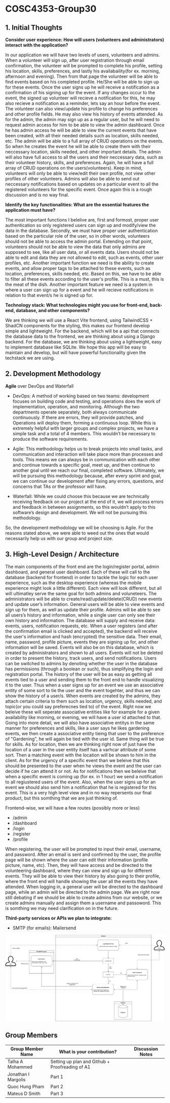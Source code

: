 # COSC4353-Group30

## 1. Initial Thoughts
**Consider user experience: How will users (volunteers and administrators) interact with the application?**

In our application we will have two levels of users, volunteers and admins. When a volunteer will sign up, after user registration through email confirmation, the volunteer will be prompted to complete his profile, setting his location, skills, preferences, and lastly his availabaility(for ex. morning, afternoon and evening). Then from that page the volunteer will be able to find events based on his completed profile. He/She will be able to sign up for these events. Once the user signs up he will receive a notification as a confirmation of his signing up for the event. If any changes occur to the event, the signed up volunteer will recieve a notification for this, he may also recieve a notification as a reminder, lets say an hour before the event. The volunteer can also view/update his profile to change his preferences and other profile fields. He may also view his history of events attended. As for the admin, the admin may sign up as a regular user, but he will need to request admin access for him to be able to view the admin dashboard. Once he has admin access he will be able to view the current events that have been created, with all their needed details such as location, skills needed, etc. The admin will be able to a full array of CRUD operations on the events. So when he creates the event he will be able to create them with their neccessary location, skills needed, and other important details. The admin will also have full access to all the users and their neccessary data, such as their volunteer history, skills, and preferences. Again, he will have a full array of CRUD operations on the users(volunteers). Keep in mind, volunteers will only be able to view/edit their own profile, not view other profiles of other volunteers. Admins will also be able to send out neccessary notifications based on updates on a particular event to all the registered volunteers for the specific event. Once again this is a rough discussion and is no way final.

**Identify the key functionalities: What are the essential features the application must have?**

The most important functions I belelive are, first and formost, proper user authentication so only registered users can sign up and modify/view the data in the database. Secondly, we must have proper user authentication based on the particular role of the user, so in other words, volunteers should not be able to access the admin portal. Extending on that point, volunteers should not be able to view the data that only admins are supposed to see, like all user data, or all events data. Users should not be able to edit and data they are not allowed to edit, such as events, other user profiles, etc. Another important function we need is the ability to create events, and allow proper tags to be attached to these events, such as location, preferences, skills needed, etc. Based on this, we have to be able to filter all these events according to the user's profile. This is a must, this is the meat of the dish. Another important feature we need is a system in where a user can sign up for a event and he will recieve notifications in relation to that event/s he is signed up for. 

**Technology stack: What technologies might you use for front-end, back-end, database, and other components?**

We are thinking we will use a React Vite frontend, using TailwindCSS + ShadCN components for the styling, this makes our frontend develop simple and lightweight. For the backend, which will be a api that connects the database data to the frontend, we are thinking about using a Django backend. For the database, we are thinking about using a lightweight, easy to implement database like SQLite. We hope this app will be easy to maintain and develop, but will have powerful functionality given the techstack we are using. 
 
## 2. Development Methodology

**Agile** over DevOps and Waterfall

  - DevOps: A method of working based on two teams: development focuses on building code and testing, and operations does the work of implementation, operation, and monitoring. Although the two departments operate separately, both always communicate continuously. If there are errors, they will provide patches, and Operations will deploy them, forming a continuous loop. While this is extremely helpful with larger groups and complex projects, we have a simple task and a total of 4 members. This wouldn’t be necessary to produce the software requirements.

  - Agile: This methodology helps us to break projects into small tasks, and communication and interaction will take place more than processes and tools. This means we can always be in communication with each other and continue towards a specific goal, meet up, and then continue to another goal until we reach our final, completed software. Ultimately, we will be pursuing this methodology because, after every sprint and goal, we can continue our development after fixing any errors, questions, and concerns that TAs or the professor will have.

  - Waterfall: While we could choose this because we are technically receiving feedback on our project at the end of it, we will process errors and feedback in between assignments, so this wouldn’t apply to this software’s design and development. We will not be pursuing this methodology.

So, the development methodology we will be choosing is Agile. For the reasons stated above, we were able to weed out the ones that would necessarily help us with our group and project size. 

## 3. High-Level Design / Architecture

The main components of the front end are the login/register portal, admin dashboard, and general user dashboard. Each of these will call to the database (backend for frontend) in order to tackle the logic for each user experience, such as the desktop experience (whereas the mobile experience might look a little different). Each view will look different, but all will ultimatley serve the same goal for both admins and voluneteers. The administrators will be able to create/read/update/delete(CRUD) new events and update user’s information. General users will be able to view events and sign up for them, as well as update their profile. Admins will be able to see all users’s history and information, while a single user can only see their own history and information. The database will supply and receive data: events, users, notification requests, etc. When a user registers (and after the confirmation email is clicked and accepted), the backend will receive the user's information and hash (encrypted) the sensitive data. Their email, name, password, profile picture, events they are signing up for, and other information will be saved. Events will also be on this database, which is created by administrators and shown to all users. Events will not be deleted in order to present the history, track users, and send notifications. Users can be switched to admins by denoting whether the user in the database has permissions (through a boolean or such), thus simplifying the login and registration portal. The history of the user will be as easy as getting all events tied to a user and sending them to the front end to handle visualizing it to the user. Thus when a user signs up for an event we use an associative entity of some sort to tie the user and the event togehter, and thus we can show the history of a user/s. When events are created by the admins, they attach certain criteria to them such as location, urgency, skills needed, and topic(or you could say preferecnes tied to) of the event. Right now we beleive these will seperate associative entities like for example for a given availability like morning, or evening, we will have a user id attached to that. Going into more detail, we will also have associative entitys in the same manner for preferences and skills, like a user says he likes gardening events, we then create a associative entity tieing that user to the preference of "Gardening", he will again be tied with the user id. Same thing will be true for skills. As for location, then we are thinking right now of just have the location of a user in the user entity itself has a varhcar attribute of some sort. Then a matching event with the location will be shown to him in the client. As for the urgency of a specific event than we beleive that this should be presented to the user when he views the event and the user can decide if he can attend it or not. As for notifications then we beleive that when a specific event is coming up (for ex. in 1 hour) we send a notification to all regiustered users of the event. Also, when the user signs up for an event we should also send him a notification that he is registered for this event. This is a very high level view and in no way repersents our final product, but this somthing that we are just thinking of. 

Frontend-wise, we will have a few routes (possibly more or less)
  - /admin
  - /dashboard
  - /login
  - /register
  - /profile

When registering, the user will be prompted to input their email, username, and password. After an email is sent and confirmed by the user, the profile page will be shown where the user can edit their information (profile picture, name, etc). Then, they will have access and be directed to the volunteering dashboard, where they can view and sign up for different events. They will be able to view their history by also going to their profile, where the front end will handle showing the user all the events they have attended. When logging in, a general user will be directed to the dashboard page, while an admin will be directed to the admin page. We are right now still debating if we should be able to create admins from our website, or we create admins manually and assign them a username and passoword. This is somthing we may need clarification on in the future. 

**Third-party services or APIs we plan to integrate:**
	
  -	SMTP (for emails): Mailersend


![Diagram](https://github.com/grapejuices/COSC4353-Group30/blob/master/COSC4353.drawio.svg)

## Group Members

| Group Member Name   | What is your contribution?                       | Discussion Notes |
|---------------------|--------------------------------------------------|------------------|
| Talha A Mohammed    | Setting up plan and Github + Proofreading of A1  |                  |
| Jonathan I Margolis | Part 1                                           |                  |
| Quoc Hung Pham      | Part 2                                           |                  |
| Mateus D Smith      | Part 3                                           |                  |
